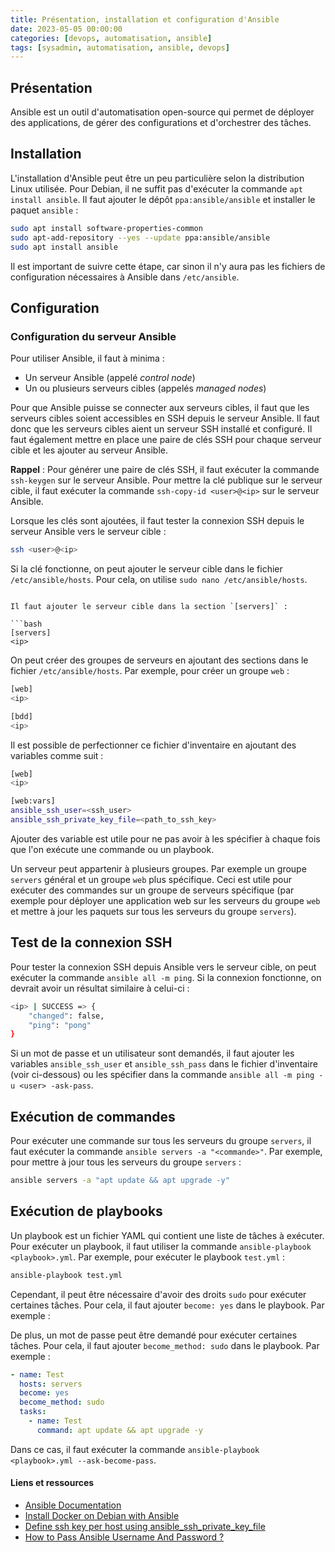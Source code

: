 ```yaml
---
title: Présentation, installation et configuration d'Ansible
date: 2023-05-05 00:00:00  
categories: [devops, automatisation, ansible]
tags: [sysadmin, automatisation, ansible, devops]
---
```


## Présentation

Ansible est un outil d'automatisation open-source qui permet de déployer des applications, de gérer des configurations et d'orchestrer des tâches.

## Installation

L'installation d'Ansible peut être un peu particulière selon la distribution Linux utilisée. Pour Debian, il ne suffit pas d'exécuter la commande `apt install ansible`. Il faut ajouter le dépôt `ppa:ansible/ansible` et installer le paquet `ansible` :

```bash
sudo apt install software-properties-common
sudo apt-add-repository --yes --update ppa:ansible/ansible
sudo apt install ansible
```

Il est important de suivre cette étape, car sinon il n'y aura pas les fichiers de configuration nécessaires à Ansible dans `/etc/ansible`.

## Configuration

### Configuration du serveur Ansible

Pour utiliser Ansible, il faut à minima : 

- Un serveur Ansible (appelé *control node*)
- Un ou plusieurs serveurs cibles (appelés *managed nodes*)

Pour que Ansible puisse se connecter aux serveurs cibles, il faut que les serveurs cibles soient accessibles en SSH depuis le serveur Ansible. Il faut donc que les serveurs cibles aient un serveur SSH installé et configuré. Il faut également mettre en place une paire de clés SSH pour chaque serveur cible et les ajouter au serveur Ansible.

**Rappel** : Pour générer une paire de clés SSH, il faut exécuter la commande `ssh-keygen` sur le serveur Ansible. Pour mettre la clé publique sur le serveur cible, il faut exécuter la commande `ssh-copy-id <user>@<ip>` sur le serveur Ansible.

Lorsque les clés sont ajoutées, il faut tester la connexion SSH depuis le serveur Ansible vers le serveur cible :

```bash
ssh <user>@<ip>
```

Si la clé fonctionne, on peut ajouter le serveur cible dans le fichier `/etc/ansible/hosts`. Pour cela, on utilise `sudo nano /etc/ansible/hosts`.
```

Il faut ajouter le serveur cible dans la section `[servers]` :

```bash
[servers]
<ip>
```

On peut créer des groupes de serveurs en ajoutant des sections dans le fichier `/etc/ansible/hosts`. Par exemple, pour créer un groupe `web` :

```bash
[web]
<ip>

[bdd]
<ip>
```

Il est possible de perfectionner ce fichier d'inventaire en ajoutant des variables comme suit : 

```bash
[web]
<ip>

[web:vars]
ansible_ssh_user=<ssh_user>
ansible_ssh_private_key_file=<path_to_ssh_key>
```

Ajouter des variable est utile pour ne pas avoir à les spécifier à chaque fois que l'on exécute une commande ou un playbook. 

Un serveur peut appartenir à plusieurs groupes. Par exemple un groupe `servers` général et un groupe `web` plus spécifique. Ceci est utile pour exécuter des commandes sur un groupe de serveurs spécifique (par exemple pour déployer une application web sur les serveurs du groupe `web` et mettre à jour les paquets sur tous les serveurs du groupe `servers`).

## Test de la connexion SSH

Pour tester la connexion SSH depuis Ansible vers le serveur cible, on peut exécuter la commande `ansible all -m ping`. Si la connexion fonctionne, on devrait avoir un résultat similaire à celui-ci :

```bash
<ip> | SUCCESS => {
    "changed": false,
    "ping": "pong"
}
```

Si un mot de passe et un utilisateur sont demandés, il faut ajouter les variables `ansible_ssh_user` et `ansible_ssh_pass` dans le fichier d'inventaire (voir ci-dessous) ou les spécifier dans la commande `ansible all -m ping -u <user> -ask-pass`.

## Exécution de commandes

Pour exécuter une commande sur tous les serveurs du groupe `servers`, il faut exécuter la commande `ansible servers -a "<commande>"`. Par exemple, pour mettre à jour tous les serveurs du groupe `servers` :

```bash
ansible servers -a "apt update && apt upgrade -y"
```

## Exécution de playbooks

Un playbook est un fichier YAML qui contient une liste de tâches à exécuter. Pour exécuter un playbook, il faut utiliser la commande `ansible-playbook <playbook>.yml`. Par exemple, pour exécuter le playbook `test.yml` :

```bash
ansible-playbook test.yml
```

Cependant, il peut être nécessaire d'avoir des droits `sudo` pour exécuter certaines tâches. Pour cela, il faut ajouter `become: yes` dans le playbook. Par exemple :

De plus, un mot de passe peut être demandé pour exécuter certaines tâches. Pour cela, il faut ajouter `become_method: sudo` dans le playbook. Par exemple :

```yaml
- name: Test
  hosts: servers
  become: yes
  become_method: sudo
  tasks:
    - name: Test
      command: apt update && apt upgrade -y
```

Dans ce cas, il faut exécuter la commande `ansible-playbook <playbook>.yml --ask-become-pass`.

#### Liens et ressources

- [Ansible Documentation](https://docs.ansible.com/)
- [Install Docker on Debian with Ansible](https://yasha.solutions/install-docker-on-debian-with-ansible/)
- [Define ssh key per host using ansible_ssh_private_key_file](https://www.cyberciti.biz/faq/define-ssh-key-per-host-using-ansible_ssh_private_key_file/)
- [How to Pass Ansible Username And Password ?](https://linuxhint.com/pass-ansible-username-and-password/)